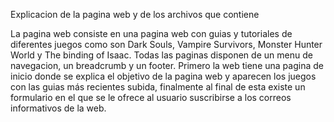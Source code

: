 Explicacion de la pagina web y de los archivos que contiene

La pagina web consiste en una pagina web con guias y tutoriales de diferentes juegos como son Dark Souls, Vampire Survivors, Monster Hunter World y The binding of Isaac. Todas las paginas disponen de un menu de navegacion, un breadcrumb y un footer. Primero la web tiene una pagina de inicio donde se explica el objetivo de la pagina web y aparecen los juegos con las guias más recientes subida, finalmente al final de esta existe un formulario en el que se le ofrece al usuario suscribirse a los correos informativos de la web. 